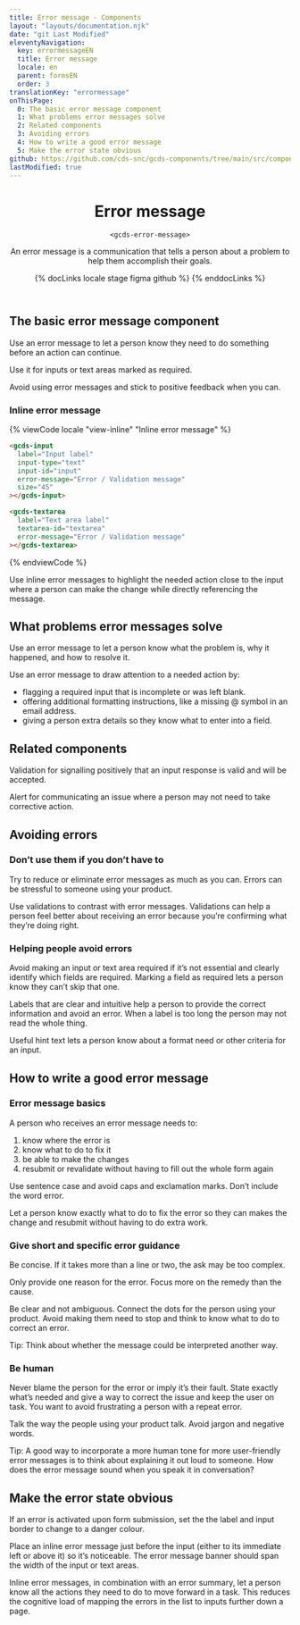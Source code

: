 ```yaml
---
title: Error message - Components
layout: "layouts/documentation.njk"
date: "git Last Modified"
eleventyNavigation:
  key: errormessageEN
  title: Error message
  locale: en
  parent: formsEN
  order: 3
translationKey: "errormessage"
onThisPage:
  0: The basic error message component
  1: What problems error messages solve
  2: Related components
  3: Avoiding errors
  4: How to write a good error message
  5: Make the error state obvious
github: https://github.com/cds-snc/gcds-components/tree/main/src/components/gcds-error-message
lastModified: true
---
```


<header>

# Error message

`<gcds-error-message>`

An error message is a communication that tells a person about a problem to help them accomplish their goals.

{% docLinks locale stage figma github %}
{% enddocLinks %}

</header>

<section aria-label="The basic error message component">

## The basic error message component

Use an error message to let a person know they need to do something before an action can continue.

Use it for inputs or text areas marked as required.

Avoid using error messages and stick to positive feedback when you can.

### Inline error message

<div class="comp-show">
  <gcds-input
    label="Input label"
    input-type="text"
    input-id="input"
    error-message="Error / Validation message"
    size="45"
  ></gcds-input>
  <gcds-textarea
    label="Text area label"
    textarea-id="textarea"
    error-message="Error / Validation message"
  ></gcds-textarea>
</div>

{% viewCode locale "view-inline" "Inline error message" %}
``` html
<gcds-input
  label="Input label"
  input-type="text"
  input-id="input"
  error-message="Error / Validation message"
  size="45"
></gcds-input>

<gcds-textarea
  label="Text area label"
  textarea-id="textarea"
  error-message="Error / Validation message"
></gcds-textarea>
```
{% endviewCode %}

Use inline error messages to highlight the needed action close to the input where a person can make the change while directly referencing the message.

</section>

<section aria-label="What problems error messages solve">

## What problems error messages solve

Use an error message to let a person know what the problem is, why it happened, and how to resolve it.

Use an error message to draw attention to a needed action by:

- flagging a required input that is incomplete or was left blank.
- offering additional formatting instructions, like a missing @ symbol in an email address.
- giving a person extra details so they know what to enter into a field.

</section>

<section aria-label="Related components">

## Related components

Validation for signalling positively that an input response is valid and will be accepted.

Alert for communicating an issue where a person may not need to take corrective action.

</section>

<section aria-label="Avoiding errors">

## Avoiding errors

### Don’t use them if you don’t have to

Try to reduce or eliminate error messages as much as you can. Errors can be stressful to someone using your product.

Use validations to contrast with error messages. Validations can help a person feel better about receiving an error because you’re confirming what they’re doing right.

### Helping people avoid errors

Avoid making an input or text area required if it’s not essential and clearly identify which fields are required. Marking a field as required lets a person know they can’t skip that one.

Labels that are clear and intuitive help a person to provide the correct information and avoid an error. When a label is too long the person may not read the whole thing.

Useful hint text lets a person know about a format need or other criteria for an input.

</section>

<section aria-label="How to write a good error message">

## How to write a good error message

### Error message basics

A person who receives an error message needs to:
1. know where the error is
2. know what to do to fix it
3. be able to make the changes
4. resubmit or revalidate without having to fill out the whole form again

Use sentence case and avoid caps and exclamation marks. Don’t include the word error.

Let a person know exactly what to do to fix the error so they can makes the change and resubmit without having to do extra work.

### Give short and specific error guidance

Be concise. If it takes more than a line or two, the ask may be too complex.

Only provide one reason for the error. Focus more on the remedy than the cause.

Be clear and not ambiguous. Connect the dots for the person using your product. Avoid making them need to stop and think to know what to do to correct an error.

Tip: Think about whether the message could be interpreted another way.

### Be human

Never blame the person for the error or imply it’s their fault. State exactly what’s needed and give a way to correct the issue and keep the user on task. You want to avoid frustrating a person with a repeat error.

Talk the way the people using your product talk. Avoid jargon and negative words.

Tip: A good way to incorporate a more human tone for more user-friendly error messages is to think about explaining it out loud to someone. How does the error message sound when you speak it in conversation?

</section>

<section aria-label="Make the error state obvious">

## Make the error state obvious

If an error is activated upon form submission, set the the label and input border to change to a  danger colour.

Place an inline error message just before the input (either to its immediate left or above it) so it’s noticeable. The error message banner should span the width of the input or text areas.

Inline error messages, in combination with an error summary, let a person know all the actions they need to do to move forward in a task. This reduces the cognitive load of mapping the errors in the list to inputs further down a page.

</section>
